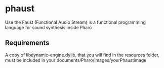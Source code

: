 # phaust
Use the Faust (Functional Audio Stream) is a functional programming language for sound synthesis inside Pharo

## Requirements
A copy of libdynamic-engine.dylib, that you will find in the resources folder, must be included in your documents/Pharo/images/yourPhaustimage
